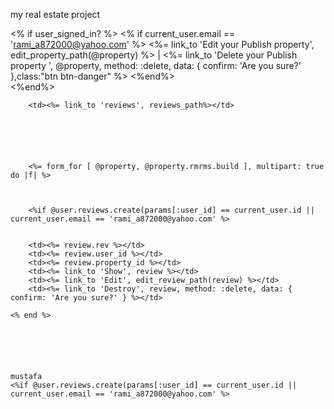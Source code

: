 my real estate project 


 <% if user_signed_in? %>
                <% if current_user.email == 'rami_a872000@yahoo.com' %>
                <%= link_to 'Edit your Publish property', edit_property_path(@property) %> |
                <%= link_to 'Delete your Publish property ', @property, method: :delete, data: { confirm: 'Are you sure?' },class:"btn btn-danger" %>
              <%end%>  
            <%end%>  
                



        <td><%= link_to 'reviews', reviews_path%></td>
        
        
        
        
        
        
        <%= form_for [ @property, @property.rmrms.build ], multipart: true do |f| %>
        
        
        
        <%if @user.reviews.create(params[:user_id] == current_user.id || current_user.email == 'rami_a872000@yahoo.com' %>

     
        <td><%= review.rev %></td>
        <td><%= review.user_id %></td>
        <td><%= review.property_id %></td>
        <td><%= link_to 'Show', review %></td>
        <td><%= link_to 'Edit', edit_review_path(review) %></td>
        <td><%= link_to 'Destroy', review, method: :delete, data: { confirm: 'Are you sure?' } %></td>
      
    <% end %>
    
    
    
    
    
    
    mustafa
    <%if @user.reviews.create(params[:user_id] == current_user.id || current_user.email == 'rami_a872000@yahoo.com' %>